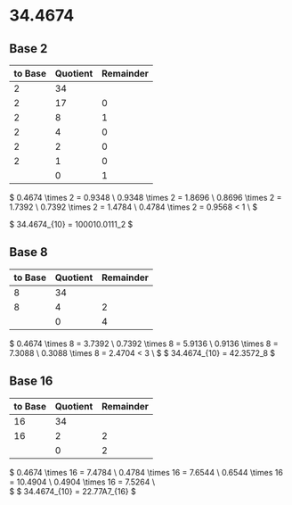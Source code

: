 # 34.4674 
## Base 2
|to Base|Quotient|Remainder|
|-------|--------|---------|
|  2    |  34    |        |
|  2    |  17    |   0     |
|  2    |   8    |   1     |
|  2    |   4    |   0     |
|  2    |   2    |   0     |
|  2    |   1    |   0     |
|      |   0    |   1     |

$ 0.4674 \times 2 = 0.9348 \\
0.9348 \times 2 = 1.8696 \\
0.8696 \times 2 = 1.7392 \\
0.7392 \times 2 = 1.4784 \\
0.4784 \times 2 = 0.9568 < 1 \\
$ 

$ 34.4674_{10} = 100010.0111_2 $

## Base 8
|to Base|Quotient|Remainder|
|-------|--------|---------|
|  8    |  34    |        |
|  8    |   4    |   2     |
|       |   0    |   4     |

$ 0.4674 \times 8 = 3.7392 \\
0.7392 \times 8 = 5.9136 \\
0.9136 \times 8 = 7.3088 \\
0.3088 \times 8 = 2.4704 < 3 \\
$
$ 34.4674_{10} = 42.3572_8 $

## Base 16
|to Base|Quotient|Remainder|
|-------|--------|---------|
|  16   |  34    |        |
|  16   |   2    |   2     |
|       |   0    |   2     |

$ 0.4674 \times 16 = 7.4784 \\
0.4784 \times 16 = 7.6544 \\
0.6544 \times 16 = 10.4904 \\
0.4904 \times 16 = 7.5264 \\   
$
$ 34.4674_{10} = 22.77A7_{16} $